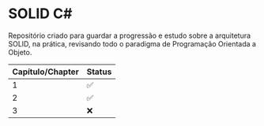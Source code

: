 
# SOLID C#

Repositório criado para guardar a progressão e estudo sobre a arquitetura SOLID, na prática, revisando todo o paradigma de Programação Orientada a Objeto.


Capítulo/Chapter |Status|
|----------------|------|
|1|✅|
|2|✅|
|3|❌|